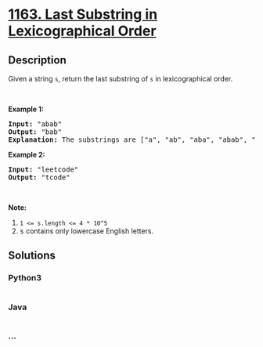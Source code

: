 # [1163. Last Substring in Lexicographical Order](https://leetcode.com/problems/last-substring-in-lexicographical-order)

## Description
<p>Given a string <code>s</code>, return the last substring of <code>s</code> in lexicographical order.</p>

<p>&nbsp;</p>

<p><strong>Example 1:</strong></p>

<pre>
<strong>Input: </strong><span id="example-input-1-1">&quot;abab&quot;</span>
<strong>Output: </strong><span id="example-output-1">&quot;bab&quot;</span>
<strong>Explanation: </strong>The substrings are [&quot;a&quot;, &quot;ab&quot;, &quot;aba&quot;, &quot;abab&quot;, &quot;b&quot;, &quot;ba&quot;, &quot;bab&quot;]. The lexicographically maximum substring is &quot;bab&quot;.
</pre>

<p><strong>Example 2:</strong></p>

<pre>
<strong>Input: </strong><span id="example-input-2-1">&quot;leetcode&quot;</span>
<strong>Output: </strong><span id="example-output-2">&quot;tcode&quot;</span>
</pre>

<p>&nbsp;</p>

<p><strong>Note:</strong></p>

<ol>
	<li><code>1 &lt;= s.length &lt;= 4&nbsp;* 10^5</code></li>
	<li><font face="monospace">s</font> contains only lowercase English letters.</li>
</ol>



## Solutions


<!-- tabs:start -->

### **Python3**

```python

```

### **Java**

```java

```

### **...**
```

```

<!-- tabs:end -->